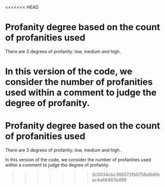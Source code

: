 <<<<<<< HEAD
# Profanity degree based on the count of profanities used

There are 3 degrees of profanity: low, medium and high.

In this version of the code, we consider the number of profanities used within a comment to judge the degree of profanity.
=======
# Profanity degree based on the count of profanities used

There are 3 degrees of profanity: low, medium and high.

In this version of the code, we consider the number of profanities used within a comment to judge the degree of profanity.
>>>>>>> 2c0034cbc366572fb0756afb8feac4a66467b498
